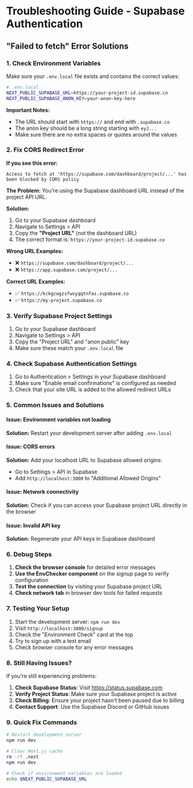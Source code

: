 # Troubleshooting Guide - Supabase Authentication

## "Failed to fetch" Error Solutions

### 1. Check Environment Variables

Make sure your `.env.local` file exists and contains the correct values:

```bash
# .env.local
NEXT_PUBLIC_SUPABASE_URL=https://your-project-id.supabase.co
NEXT_PUBLIC_SUPABASE_ANON_KEY=your-anon-key-here
```

**Important Notes:**
- The URL should start with `https://` and end with `.supabase.co`
- The anon key should be a long string starting with `eyJ...`
- Make sure there are no extra spaces or quotes around the values

### 2. Fix CORS Redirect Error

**If you see this error:**
```
Access to fetch at 'https://supabase.com/dashboard/project/...' has been blocked by CORS policy
```

**The Problem:** You're using the Supabase dashboard URL instead of the project API URL.

**Solution:** 
1. Go to your Supabase dashboard
2. Navigate to Settings > API
3. Copy the **"Project URL"** (not the dashboard URL)
4. The correct format is: `https://your-project-id.supabase.co`

**Wrong URL Examples:**
- ❌ `https://supabase.com/dashboard/project/...`
- ❌ `https://app.supabase.com/project/...`

**Correct URL Examples:**
- ✅ `https://kckgcwgzsfwvyqqtnfas.supabase.co`
- ✅ `https://my-project.supabase.co`

### 3. Verify Supabase Project Settings

1. Go to your Supabase dashboard
2. Navigate to Settings > API
3. Copy the "Project URL" and "anon public" key
4. Make sure these match your `.env.local` file

### 4. Check Supabase Authentication Settings

1. Go to Authentication > Settings in your Supabase dashboard
2. Make sure "Enable email confirmations" is configured as needed
3. Check that your site URL is added to the allowed redirect URLs

### 5. Common Issues and Solutions

#### Issue: Environment variables not loading
**Solution:** Restart your development server after adding `.env.local`

#### Issue: CORS errors
**Solution:** Add your localhost URL to Supabase allowed origins:
- Go to Settings > API in Supabase
- Add `http://localhost:3000` to "Additional Allowed Origins"

#### Issue: Network connectivity
**Solution:** Check if you can access your Supabase project URL directly in the browser

#### Issue: Invalid API key
**Solution:** Regenerate your API keys in Supabase dashboard

### 6. Debug Steps

1. **Check the browser console** for detailed error messages
2. **Use the EnvChecker component** on the signup page to verify configuration
3. **Test the connection** by visiting your Supabase project URL
4. **Check network tab** in browser dev tools for failed requests

### 7. Testing Your Setup

1. Start the development server: `npm run dev`
2. Visit `http://localhost:3000/signup`
3. Check the "Environment Check" card at the top
4. Try to sign up with a test email
5. Check browser console for any error messages

### 8. Still Having Issues?

If you're still experiencing problems:

1. **Check Supabase Status**: Visit https://status.supabase.com
2. **Verify Project Status**: Make sure your Supabase project is active
3. **Check Billing**: Ensure your project hasn't been paused due to billing
4. **Contact Support**: Use the Supabase Discord or GitHub issues

### 9. Quick Fix Commands

```bash
# Restart development server
npm run dev

# Clear Next.js cache
rm -rf .next
npm run dev

# Check if environment variables are loaded
echo $NEXT_PUBLIC_SUPABASE_URL
```
